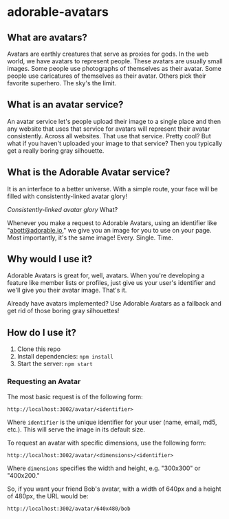 # adorable-avatars

## What are avatars?

Avatars are earthly creatures that serve as proxies for gods. In the web world, we have avatars to represent people. These avatars are usually small images. Some people use photographs of themselves as their avatar. Some people use caricatures of themselves as their avatar. Others pick their favorite superhero. The sky's the limit.

## What is an avatar service?

An avatar service let's people upload their image to a single place and then any website that uses that service for avatars will represent their avatar consistently. Across all websites. That use that service. Pretty cool? But what if you haven't uploaded your image to that service? Then you typically get a really boring gray silhouette.

## What is the Adorable Avatar service?

It is an interface to a better universe. With a simple route, your face will be filled with consistently-linked avatar glory!

_Consistently-linked avatar glory_ What?

Whenever you make a request to Adorable Avatars, using an identifier like "abott@adorable.io," we give you an image for you to use on your page. Most importantly, it's the same image! Every. Single. Time.

## Why would I use it?
Adorable Avatars is great for, well, avatars.
When you're developing a feature like member lists or profiles, just give us your user's identifier and we'll give you their avatar image.
That's it.

Already have avatars implemented?
Use Adorable Avatars as a fallback and get rid of those boring gray silhouettes!

## How do I use it?

1. Clone this repo
2. Install dependencies: `npm install`
3. Start the server: `npm start`

### Requesting an Avatar

The most basic request is of the following form:

    http://localhost:3002/avatar/<identifier>

Where `identifier` is the unique identifier for your user (name, email, md5, etc.).
This will serve the image in its default size.

To request an avatar with specific dimensions, use the following form:

    http://localhost:3002/avatar/<dimensions>/<identifier>

Where `dimensions` specifies the width and height, e.g. "300x300" or "400x200."

So, if you want your friend Bob's avatar, with a width of 640px and a height of 480px, the URL would be:

    http://localhost:3002/avatar/640x480/bob
